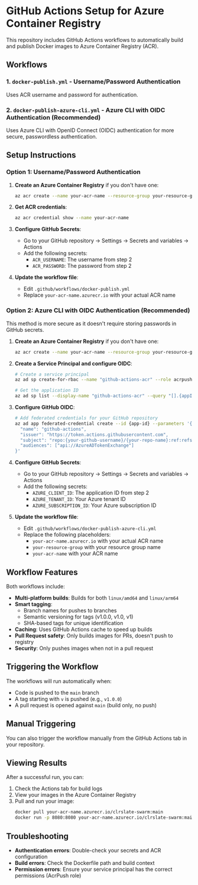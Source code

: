 # GitHub Actions Setup for Azure Container Registry

This repository includes GitHub Actions workflows to automatically build and publish Docker images to Azure Container Registry (ACR).

## Workflows

### 1. `docker-publish.yml` - Username/Password Authentication
Uses ACR username and password for authentication.

### 2. `docker-publish-azure-cli.yml` - Azure CLI with OIDC Authentication (Recommended)
Uses Azure CLI with OpenID Connect (OIDC) authentication for more secure, passwordless authentication.

## Setup Instructions

### Option 1: Username/Password Authentication

1. **Create an Azure Container Registry** if you don't have one:
   ```bash
   az acr create --name your-acr-name --resource-group your-resource-group --sku Basic --admin-enabled true
   ```

2. **Get ACR credentials**:
   ```bash
   az acr credential show --name your-acr-name
   ```

3. **Configure GitHub Secrets**:
   - Go to your GitHub repository → Settings → Secrets and variables → Actions
   - Add the following secrets:
     - `ACR_USERNAME`: The username from step 2
     - `ACR_PASSWORD`: The password from step 2

4. **Update the workflow file**:
   - Edit `.github/workflows/docker-publish.yml`
   - Replace `your-acr-name.azurecr.io` with your actual ACR name

### Option 2: Azure CLI with OIDC Authentication (Recommended)

This method is more secure as it doesn't require storing passwords in GitHub secrets.

1. **Create an Azure Container Registry** if you don't have one:
   ```bash
   az acr create --name your-acr-name --resource-group your-resource-group --sku Basic
   ```

2. **Create a Service Principal and configure OIDC**:
   ```bash
   # Create a service principal
   az ad sp create-for-rbac --name "github-actions-acr" --role acrpush --scopes /subscriptions/{subscription-id}/resourceGroups/{resource-group}/providers/Microsoft.ContainerRegistry/registries/{acr-name} --json-auth
   
   # Get the application ID
   az ad sp list --display-name "github-actions-acr" --query "[].{appId:appId}" --output table
   ```

3. **Configure GitHub OIDC**:
   ```bash
   # Add federated credentials for your GitHub repository
   az ad app federated-credential create --id {app-id} --parameters '{
     "name": "github-actions",
     "issuer": "https://token.actions.githubusercontent.com",
     "subject": "repo:{your-github-username}/{your-repo-name}:ref:refs/heads/main",
     "audiences": ["api://AzureADTokenExchange"]
   }'
   ```

4. **Configure GitHub Secrets**:
   - Go to your GitHub repository → Settings → Secrets and variables → Actions
   - Add the following secrets:
     - `AZURE_CLIENT_ID`: The application ID from step 2
     - `AZURE_TENANT_ID`: Your Azure tenant ID
     - `AZURE_SUBSCRIPTION_ID`: Your Azure subscription ID

5. **Update the workflow file**:
   - Edit `.github/workflows/docker-publish-azure-cli.yml`
   - Replace the following placeholders:
     - `your-acr-name.azurecr.io` with your actual ACR name
     - `your-resource-group` with your resource group name
     - `your-acr-name` with your ACR name

## Workflow Features

Both workflows include:

- **Multi-platform builds**: Builds for both `linux/amd64` and `linux/arm64`
- **Smart tagging**: 
  - Branch names for pushes to branches
  - Semantic versioning for tags (v1.0.0, v1.0, v1)
  - SHA-based tags for unique identification
- **Caching**: Uses GitHub Actions cache to speed up builds
- **Pull Request safety**: Only builds images for PRs, doesn't push to registry
- **Security**: Only pushes images when not in a pull request

## Triggering the Workflow

The workflows will run automatically when:
- Code is pushed to the `main` branch
- A tag starting with `v` is pushed (e.g., `v1.0.0`)
- A pull request is opened against `main` (build only, no push)

## Manual Triggering

You can also trigger the workflow manually from the GitHub Actions tab in your repository.

## Viewing Results

After a successful run, you can:
1. Check the Actions tab for build logs
2. View your images in the Azure Container Registry
3. Pull and run your image:
   ```bash
   docker pull your-acr-name.azurecr.io/clrslate-swarm:main
   docker run -p 8080:8080 your-acr-name.azurecr.io/clrslate-swarm:main
   ```

## Troubleshooting

- **Authentication errors**: Double-check your secrets and ACR configuration
- **Build errors**: Check the Dockerfile path and build context
- **Permission errors**: Ensure your service principal has the correct permissions (AcrPush role)
